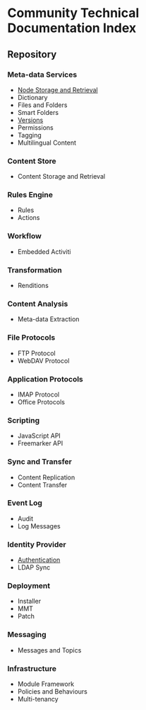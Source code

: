 # Community Technical Documentation Index

## Repository

### Meta-data Services
* [Node Storage and Retrieval](./meta-data-services/node-storage-and-retrieval)
* Dictionary
* Files and Folders
* Smart Folders
* [Versions](./meta-data-services/versions)
* Permissions
* Tagging
* Multilingual Content

### Content Store
* Content Storage and Retrieval

### Rules Engine
* Rules
* Actions

### Workflow
* Embedded Activiti

### Transformation
* Renditions

### Content Analysis
* Meta-data Extraction

### File Protocols
* FTP Protocol
* WebDAV Protocol

### Application Protocols
* IMAP Protocol
* Office Protocols

### Scripting
* JavaScript API
* Freemarker API

### Sync and Transfer
* Content Replication
* Content Transfer

### Event Log
* Audit
* Log Messages

### Identity Provider
* [Authentication](./identity-provider/authentication)
* LDAP Sync

### Deployment
* Installer
* MMT
* Patch

### Messaging
* Messages and Topics

### Infrastructure
* Module Framework
* Policies and Behaviours
* Multi-tenancy
